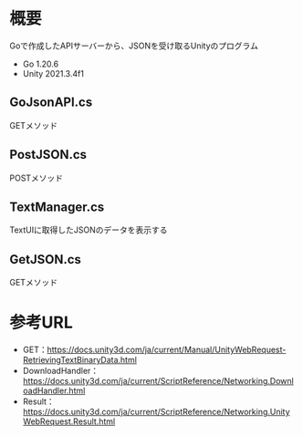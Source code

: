 # 概要
Goで作成したAPIサーバーから、JSONを受け取るUnityのプログラム
- Go 1.20.6
- Unity 2021.3.4f1
## GoJsonAPI.cs
GETメソッド
## PostJSON.cs
POSTメソッド
## TextManager.cs
TextUIに取得したJSONのデータを表示する
## GetJSON.cs
GETメソッド

# 参考URL
- GET：https://docs.unity3d.com/ja/current/Manual/UnityWebRequest-RetrievingTextBinaryData.html
- DownloadHandler：https://docs.unity3d.com/ja/current/ScriptReference/Networking.DownloadHandler.html
- Result：https://docs.unity3d.com/ja/current/ScriptReference/Networking.UnityWebRequest.Result.html

